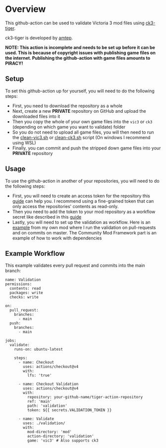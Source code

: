 # Overview

This github-action can be used to validate Victoria 3 mod files using [ck3-tiger](https://github.com/amtep/ck3-tiger).

ck3-tiger is developed by [amtep](https://github.com/amtep).

**NOTE: This action is incomplete and needs to be set up before it can be used.
This is because of copyright issues with publishing game files on the internet.
Publishing the github-action with game files amounts to PIRACY!**

## Setup
To set this github-action up for yourself, you will need to do the following steps:

 - First, you need to download the repository as a whole
 - Next, create a new **PRIVATE** repository on GitHub and upload the downloaded files into it
 - Then you copy the whole of your own game files into the `vic3` or `ck3` (depending on which game you want to validate) folder
 - So you do not need to upload all game files, you will then need to run the [clean-vic3.sh](clean-vic3.sh) or [clean-ck3.sh](clean-ck3.sh) script (On windows I recommend using WSL)
 - Finally, you can commit and push the stripped down game files into your **PRIVATE** repository

## Usage
To use the github-action in another of your repositories, you will need to do the following steps:

 - First, you will need to create an access token for the repository this [guide](https://docs.github.com/en/authentication/keeping-your-account-and-data-secure/managing-your-personal-access-tokens) can help you. I recommend using a fine-grained token that can only access the repositories' contents as read-only.
 - Then you need to add the token to your mod repository as a workflow secret like described in this [guide](https://docs.github.com/en/actions/security-for-github-actions/security-guides/using-secrets-in-github-actions)
 - Lastly, you will need to set up the validation as workflow. Here is an [example](https://github.com/kaiser-chris/gate-mod/blob/master/.github/workflows/validate.yml) from my own mod where I run the validation on pull-requests and on commits on master. The Community Mod Framework part is an example of how to work with dependencies

## Example Workflow
This example validates every pull request and commits into the main branch:
```
name: Validation
permissions:
  contents: read
  packages: write
  checks: write

on:
  pull_request:
    branches:
      - main
  push:
    branches:
      - main

jobs:
  validate:
    runs-on: ubuntu-latest
    
    steps:
      - name: Checkout
        uses: actions/checkout@v4
        with:
          lfs: 'true'

      - name: Checkout Validation
        uses: actions/checkout@v4
        with:
          repository: your-github-name/tiger-action-repository
          ref: 'main'
          path: 'validation'
          token: ${{ secrets.VALIDATION_TOKEN }}

      - name: Validate
        uses: ./validation/
        with:
          mod-directory: 'mod'
          action-directory: 'validation'
          game: 'vic3' # Also supports ck3
```
